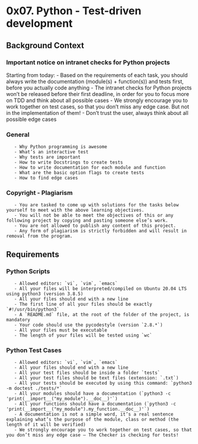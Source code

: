 # 0x07. Python - Test-driven development
## Background Context
### Important notice on intranet checks for Python projects
Starting from today:
       - Based on the requirements of each task, you should always write the documentation (module(s) + function(s)) and tests first, before you actually code anything
       - The intranet checks for Python projects won’t be released before their first deadline, in order for you to focus more on TDD and think about all possible cases
       - We strongly encourage you to work together on test cases, so that you don’t miss any edge case. But not in the implementation of them!
       - Don’t trust the user, always think about all possible edge cases
### General
       - Why Python programming is awesome
       - What’s an interactive test
       - Why tests are important
       - How to write Docstrings to create tests
       - How to write documentation for each module and function
       - What are the basic option flags to create tests
       - How to find edge cases
### Copyright - Plagiarism
       - You are tasked to come up with solutions for the tasks below yourself to meet with the above learning objectives.
       - You will not be able to meet the objectives of this or any following project by copying and pasting someone else’s work.
       - You are not allowed to publish any content of this project.
       - Any form of plagiarism is strictly forbidden and will result in removal from the program.
## Requirements
### Python Scripts
       - Allowed editors: `vi`, `vim`, `emacs`
       - All your files will be interpreted/compiled on Ubuntu 20.04 LTS using python3 (version 3.8.5)
       - All your files should end with a new line
       - The first line of all your files should be exactly `#!/usr/bin/python3`
       - A `README.md` file, at the root of the folder of the project, is mandatory
       - Your code should use the pycodestyle (version `2.8.*`)
       - All your files must be executable
       - The length of your files will be tested using `wc`
### Python Test Cases
       - Allowed editors: `vi`, `vim`, `emacs`
       - All your files should end with a new line
       - All your test files should be inside a folder `tests`
       - All your test files should be text files (extension: `.txt`)
       - All your tests should be executed by using this command: `python3 -m doctest ./tests/*`
       - All your modules should have a documentation (`python3 -c 'print(__import__("my_module").__doc__)'`)
       - All your functions should have a documentation (`python3 -c 'print(__import__("my_module").my_function.__doc__)'`)
       - A documentation is not a simple word, it’s a real sentence explaining what’s the purpose of the module, class or method (the length of it will be verified)
       - We strongly encourage you to work together on test cases, so that you don’t miss any edge case – The Checker is checking for tests!
